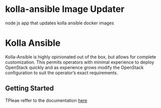 # kolla-ansible Image Updater
node js app that updates kolla ansible docker images

# Kolla Ansible

Kolla-Ansible is highly opinionated out of the box, but allows for complete customization. This permits operators with minimal experience to deploy OpenStack quickly and as experience grows modify the OpenStack configuration to suit the operator’s exact requirements.

## Getting Started

TPleae reffer to the documentation [here](https://docs.openstack.org/kolla-ansible/latest/)
